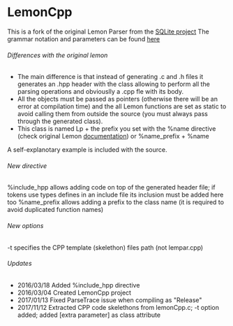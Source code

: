 # LemonCpp

This is a fork of the original Lemon Parser from the [SQLite project](http://www.hwaci.com/sw/lemon/)
The grammar notation and parameters can be found [here](http://www.hwaci.com/sw/lemon/lemon.html)

###### Differences with the original lemon
* The main difference is that instead of generating .c and .h files it generates an .hpp header with the class allowing to perform all the parsing operations and obviouslly a .cpp fle with its body.
* All the objects must be passed as pointers (otherwise there will be an error at compilation time) and the all Lemon functions are set as static to avoid calling them from outside the source (you must always pass through the generated class).
* This class is named Lp + the prefix you set with the %name directive (check original Lemon [documentation](http://www.hwaci.com/sw/lemon/lemon.html)) or %name_prefix + %name

A self-explanotary example is included with the source.

###### New directive
%include_hpp allows adding code on top of the generated header file; if tokens use types defines in an include file its inclusion must be added here too
%name_prefix allows adding a prefix to the class name (it is required to avoid duplicated function names)

###### New options
-t specifies the CPP template (skelethon) files path (not lempar.cpp)

###### Updates
* 2016/03/18 Added %include_hpp directive
* 2016/03/04 Created LemonCpp project
* 2017/01/13 Fixed ParseTrace issue when compiling as "Release"
* 2017/11/12 Extracted CPP code skelethons from lemonCpp.c; -t option added; added [extra parameter] as class attribute

